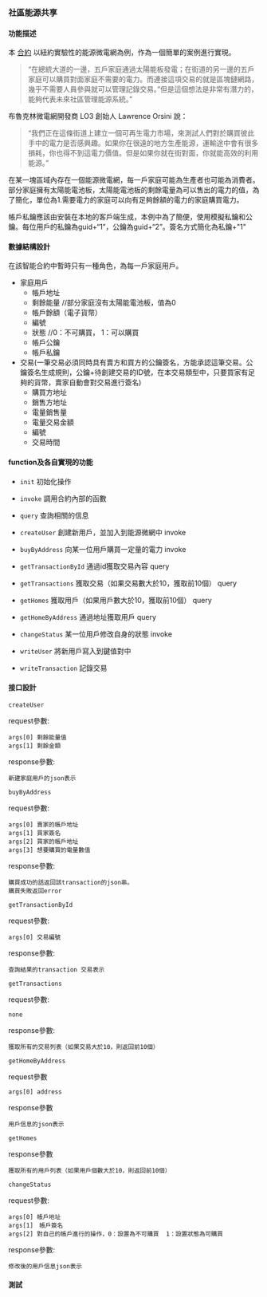 ### 社區能源共享
#### 功能描述
本 [合約](chaincode_example05.go) 以紐約實驗性的能源微電網為例，作為一個簡單的案例進行實現。

>“在總統大道的一邊，五戶家庭通過太陽能板發電；在街道的另一邊的五戶家庭可以購買對面家庭不需要的電力。而連接這項交易的就是區塊鏈網路，幾乎不需要人員參與就可以管理記錄交易。”但是這個想法是非常有潛力的，能夠代表未來社區管理能源系統。”

布魯克林微電網開發商 LO3 創始人 Lawrence Orsini 說：

>“我們正在這條街道上建立一個可再生電力市場，來測試人們對於購買彼此手中的電力是否感興趣。如果你在很遠的地方生產能源，運輸途中會有很多損耗，你也得不到這電力價值。但是如果你就在街對面，你就能高效的利用能源。”

在某一塊區域內存在一個能源微電網，每一戶家庭可能為生產者也可能為消費者。部分家庭擁有太陽能電池板，太陽能電池板的剩餘電量為可以售出的電力的值，為了簡化，單位為1.需要電力的家庭可以向有足夠餘額的電力的家庭購買電力。

帳戶私鑰應該由安裝在本地的客戶端生成，本例中為了簡便，使用模擬私鑰和公鑰。每位用戶的私鑰為guid+“1”，公鑰為guid+“2”。簽名方式簡化為私鑰+"1"

#### 數據結構設計
在該智能合約中暫時只有一種角色，為每一戶家庭用戶。

- 家庭用戶
    - 帳戶地址
    - 剩餘能量 //部分家庭沒有太陽能電池板，值為0
    - 帳戶餘額（電子貨幣）
    - 編號
    - 狀態  //0：不可購買， 1：可以購買
    - 帳戶公鑰
    - 帳戶私鑰
- 交易(一筆交易必須同時具有賣方和買方的公鑰簽名，方能承認這筆交易。公鑰簽名生成規則，公鑰+待創建交易的ID號，在本交易類型中，只要買家有足夠的貨幣，賣家自動會對交易進行簽名)
    - 購買方地址
    - 銷售方地址
    - 電量銷售量
    - 電量交易金額
    - 編號
    - 交易時間

#### function及各自實現的功能
- `init`  初始化操作
- `invoke`   調用合約內部的函數
- `query`   查詢相關的信息
- `createUser` 創建新用戶，並加入到能源微網中   invoke
- `buyByAddress` 向某一位用戶購買一定量的電力   invoke
- `getTransactionById` 通過id獲取交易內容  query
- `getTransactions` 獲取交易（如果交易數大於10，獲取前10個） query
- `getHomes` 獲取用戶（如果用戶數大於10，獲取前10個） query
- `getHomeByAddress` 通過地址獲取用戶 query
- `changeStatus` 某一位用戶修改自身的狀態  invoke

- `writeUser` 將新用戶寫入到鍵值對中  
- `writeTransaction` 記錄交易
#### 接口設計
`createUser`

request參數:
```
args[0] 剩餘能量值 
args[1] 剩餘金額
```
response參數:
```
新建家庭用戶的json表示
```

`buyByAddress`

request參數:
```
args[0] 賣家的帳戶地址
args[1] 買家簽名
args[2] 買家的帳戶地址
args[3] 想要購買的電量數值
```
response參數:
```
購買成功的話返回該transaction的json串。
購買失敗返回error
```

`getTransactionById`

request參數:
```
args[0] 交易編號
```
response參數:
``` 
查詢結果的transaction 交易表示
```

`getTransactions`

request參數:
```
none
 ```
response參數:
```
獲取所有的交易列表（如果交易大於10，則返回前10個）
```

`getHomeByAddress`

request參數
```
args[0] address
```
response參數
```
用戶信息的json表示
```

`getHomes`

response參數
```
獲取所有的用戶列表（如果用戶個數大於10，則返回前10個）
```

`changeStatus`

request參數:
```
args[0] 帳戶地址
args[1]　帳戶簽名
args[2] 對自己的帳戶進行的操作，0：設置為不可購買  1：設置狀態為可購買
```
response參數:
```
修改後的用戶信息json表示
```

#### 測試

